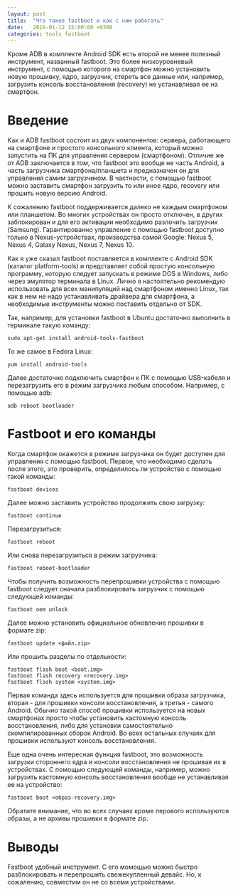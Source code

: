 ```yaml
---
layout: post
title:  "Что такое fastboot и как с ним работать"
date:   2016-01-12 15:00:00 +0300
categories: tools fastboot
---
```


Кроме ADB в комплекте Android SDK есть второй не менее полезный инструмент, названный fastboot. Это более низкоуровневый инструмент, с помощью которого на смартфон можно установить новую прошивку, ядро, загрузчик, стереть все данные или, например, загрузить консоль восстановления (recovery) не устанавливая ее на смартфон.

# Введение

Как и ADB fastboot состоит из двух компонентов: сервера, работающего на смартфоне и простого консольного клиента, который можно запустить на ПК для управления сервером (смартфоном). Отличие же от ADB заключается в том, что fastboot это вообще не часть Android, а часть загрузчика смартфона/планшета и предназначен он для управления самим загрузчиком. В частности, с помощью fastboot можно заставить смартфон загрузить то или иное ядро, recovery или прошить новую версию Android.

К сожалению fastboot поддерживается далеко не каждым смартфоном или планшетом. Во многих устройствах он просто отключен, в других заблокирован и для его активации необходимо разлочить загрузчик (Samsung). Гарантированно управление с помощью fastboot доступно только в Nexus-устройствах, производства самой Google: Nexus 5, Nexus 4, Galaxy Nexus, Nexus 7, Nexus 10.

Как я уже сказал fastboot поставляется в комплекте с Android SDK (каталог platform-tools) и представляет собой простую консольную программу, которую следует запускать в режиме DOS в Windows, либо через эмулятор терминала в Linux. Лично я настоятельно рекомендую использовать для всех манипуляций над смартфоном именно Linux, так как в нем не надо устанавливать драйвера для смартфона, а необходимые инструменты можно поставить отдельно от SDK.

Так, например, для установки fastboot в Ubuntu достаточно выполнить в терминале такую команду:

    sudo apt-get install android-tools-fastboot

То же самое в Fedora Linux:

    yum install android-tools

Далее достаточно подключить смартфон к ПК с помощью USB-кабеля и перезагрузить его в режим загрузчика любым способом. Например, с помощью adb:

    adb reboot bootloader

# Fastboot и его команды

Когда смартфон окажется в режиме загрузчика он будет доступен для управления с помощью fastboot. Первое, что необходимо сделать после этого, это проверить, определилось ли устройство с помощью такой команды:

    fastboot devices

Далее можно заставить устройство продолжить свою загрузку:

    fastboot continue

Перезагрузиться:

    fastboot reboot

Или снова перезагрузиться в режим загрузчика:

    fastboot reboot-bootloader

Чтобы получить возможность перепрошивки устройства с помощью fastboot следует сначала разблокировать загрузчик с помощью следующей команды:

    fastboot oem unlock

Далее можно установить официальное обновление прошивки в формате zip:

    fastboot update <файл.zip>

Или прошить разделы по отдельности:

    fastboot flash boot <boot.img>
    fastboot flash recovery <recovery.img>
    fastboot flash system <system.img>

Первая команда здесь используется для прошивки образа загрузчика, вторая - для прошивки консоли восстановления, а третья - самого Android. Обычно такой способ прошивки используется на новых смартфонах просто чтобы установить кастомную консоль восстановления, либо для установки самостоятельно скомпилированных сборок Android. Во всех остальных случаях для прошивки используют консоль восстановления.

Еще одна очень интересная функция fastboot, это возможность загрузки стороннего ядра и консоли восстановления не прошивая их в устройствах. С помощью следующей команды, например, можно загрузить кастомную консоль восстановления вообще не устанавливая ее на устройство:

    fastboot boot <образ-recovery.img>

Обратите внимание, что во всех случаях кроме перового используются образы, а не архивы прошивки в формате zip.

# Выводы

Fastboot удобный инструмент. С его момощью можно быстро разблокировать и перепрошить свежекупленный девайс. Но, к сожалению, совместим он не со всеми устройствами.

